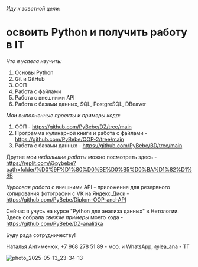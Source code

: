 _Иду к заветной цели:_

# освоить Python и получить работу в IT

_Что я успела изучить:_
1. Основы Python
2. Git и GitHub
3. ООП
4. Работа с файлами
5. Работа с внешними API
6. Работа с базами данных, SQL, PostgreSQL, DBeaver

_Мои выполненные проекты и примеры кода:_
1. ООП - https://github.com/PyBebe/DZ/tree/main
2. Программа кулинарной книги и работа с файлами - https://github.com/PyBebe/OOP-2/tree/main
3. Работа с базами данных - https://github.com/PyBebe/BD/tree/main

Другие мои _небольшие работы_ можно посмотреть здесь - https://replit.com/@pybebe?path=folder/%D0%9F%D1%80%D0%BE%D0%B5%D0%BA%D1%82%D1%8B

_Курсовая работа_ с внешними API - приложение для резервного копирования фотографии с VK на Яндекс.Диск - https://github.com/PyBebe/Diplom-OOP-and-API

Сейчас я учусь на курсе "Python для анализа данных" в Нетологии.
Здесь собрала _свежие примеры_ моего кода - https://github.com/PyBebe/DZ-analitika

Буду рада сотрудничеству!

Наталья Антименюк,
+7 968 278 51 89 - моб. и WhatsApp,
@lea_ana - ТГ

![photo_2025-05-13_23-34-13](https://github.com/user-attachments/assets/94a19986-e21b-47df-8bc7-a083f4c8ab1c)
